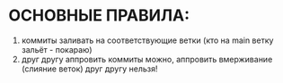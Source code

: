 # ОСНОВНЫЕ ПРАВИЛА:
1. коммиты заливать на соответствующие ветки (кто на main ветку зальёт - покараю)
2. друг другу аппровить коммиты можно, аппровить вмерживание (слияние веток) друг другу нельзя!
